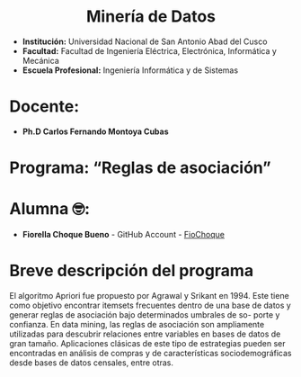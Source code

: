 # **<center>Minería de Datos </center>**

- **Institución:** Universidad Nacional de San Antonio Abad del Cusco
- **Facultad:** Facultad de Ingeniería Eléctrica, Electrónica, Informática y Mecánica
- **Escuela Profesional:** Ingeniería Informática y de Sistemas

# Docente:
- **Ph.D Carlos Fernando Montoya Cubas** 

# Programa: “Reglas de asociación”
# Alumna 🤓:
- **Fiorella Choque Bueno** - GitHub Account - [FioChoque](https://github.com/FioChoque)

# Breve descripción del programa
El algoritmo Apriori fue propuesto por Agrawal y Srikant en 1994. Este tiene como objetivo encontrar itemsets frecuentes dentro de una base de datos y generar reglas de asociación bajo determinados umbrales de so- porte y confianza. En data mining, las reglas de asociación son ampliamente utilizadas para descubrir relaciones entre variables en bases de datos de gran tamaño. Aplicaciones clásicas de este tipo de estrategias pueden ser encontradas en análisis de compras y de características sociodemográficas desde bases de datos censales, entre otras.
